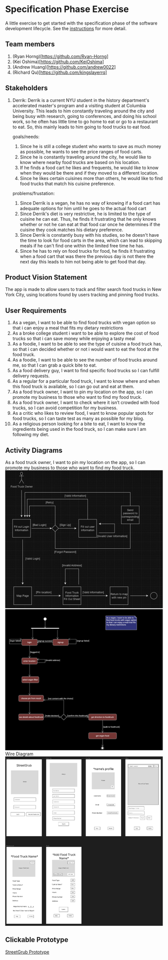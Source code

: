 # Specification Phase Exercise

A little exercise to get started with the specification phase of the software development lifecycle. See the [instructions](instructions.md) for more detail.

## Team members
1. (Ryan Horng)[https://github.com/Ryan-Horng]
2. (Kei Oshima)[https://github.com/KeiOshima]
3. (Andrew Huang)[https://github.com/andrew0022]
4. (Richard Qu)[https://github.com/kingslayerrq]


## Stakeholders
1. Derrik: Derrik is a current NYU student in the history department's accelerated master's program and a visiting student at Columbia University. This leads to him constantly traveling around the city and being busy with research, going to conferences, and doing his school work, so he often has little time to go home to eat or go to a restaurant to eat. So, this mainly leads to him going to food trucks to eat food. 

    goals/needs:
    1. Since he is still a college student who wants to save as much money as possible, he wants to see the price ranges of food carts. 
    2. Since he is constantly traveling around the city, he would like to know where nearby food trucks are based on his location.  
    3. If he finds a food cart he likes and frequents, he would like to know when they would be there and if they moved to a different location. 
    4. Since he likes certain cuisines more than others, he would like to find food trucks that match his cuisine preference. 

    problems/frustation:
    1. Since Derrik is a vegan, he has no way of knowing if a food cart has adequate options for him until he goes to the actual food cart
    2. Since Derrik's diet is very restrictive, he is limited to the type of cuisine he can eat. Thus, he finds it frustrating that he only knows whether or not he can eat at that food car once he determines if the cuisine they cook matches his dietary preference.
    3. Since Derrik is constantly busy with his studies, so he doesn't have the time to look for food carts in the area, which can lead to skipping meals if he can't find one within the limited free time he has.
    4. Since he has to rely on food trucks for food, he finds it frustrating when a food cart that was there the previous day is not there the next day this leads to him not being able to get food that day.

## Product Vision Statement

The app is made to allow users to track and filter search food trucks in New York City, using locations found by users tracking and pinning food trucks.

## User Requirements

1. As a vegan, I want to be able to find food trucks with vegan option so that i can enjoy a meal that fits my dietary restrictions
2. As a broke college student i want to be able to explore the cost of food trucks so that i can save money while enjoying a tasty meal
3. As a foodie, I want to be able to see the type of cuisine a food truck has, so that i can decided whether or not i would want to eat the food at the food truck.
4. As a foodie, I want to be able to see the number of food trucks around me, so that I can grab a quick bite to eat.
5. As a food delivery guy, I want to find specific food trucks so I can fulfill delivery requests.
6. As a regular for a particular food truck, I want to know where and when this food truck is available, so I can go out and eat at them.
7. As a food truck owner, I want to pin my location on the app, so I can promote my business to those who want to find my food truck.
8. As a food truck owner, I want to check where it isn’t crowded with food trucks, so I can avoid competition for my business.
9. As a critic who likes to review food, I want to know popular spots for food trucks, so I can taste test as many as possible for my blog.
10. As a religious person looking for a bite to eat, I want to know the ingredients being used in the food truck, so I can make sure I am following my diet.

## Activity Diagrams

As a food truck owner, I want to pin my location on the app, so I can promote my business to those who want to find my food truck.
![Food Truck Owner](FoodTruckOwnerUML.jpg)
![Vegan](VeganActivityDiagram.png)
Wire Diagram
![StreetGrub](WireFrameDiagram.jpg)

## Clickable Prototype

[StreetGrub Prototype](https://www.figma.com/proto/FNLcroaDDte1Li0ToR37DP/Prototype?type=design&node-id=0-1&t=4FGtpYgT88PDLBjL-0&scaling=min-zoom&starting-point-node-id=1%3A3&show-proto-sidebar=1)
